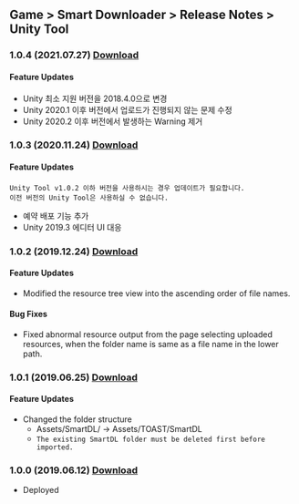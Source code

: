 ## Game > Smart Downloader > Release Notes > Unity Tool

### 1.0.4 (2021.07.27) [Download](https://static.toastoven.net/toastcloud/sdk_download/Smart%20Downloader/SUT/v1.0.4/SmartDownloaderUnityTool.zip)

#### Feature Updates

* Unity 최소 지원 버전을 2018.4.0으로 변경
* Unity 2020.1 이후 버전에서 업로드가 진행되지 않는 문제 수정
* Unity 2020.2 이후 버전에서 발생하는 Warning 제거


### 1.0.3 (2020.11.24) [Download](https://static.toastoven.net/toastcloud/sdk_download/Smart%20Downloader/SUT/v1.0.3/SmartDownloaderUnityTool.zip)

#### Feature Updates
```
Unity Tool v1.0.2 이하 버전을 사용하시는 경우 업데이트가 필요합니다.
이전 버전의 Unity Tool은 사용하실 수 없습니다.
```

* 예약 배포 기능 추가
* Unity 2019.3 에디터 UI 대응


### 1.0.2 (2019.12.24) [Download](https://static.toastoven.net/toastcloud/sdk_download/Smart%20Downloader/SUT/v1.0.2/SmartDownloaderUnityTool.zip)

#### Feature Updates
* Modified the resource tree view into the ascending order of file names. 

#### Bug Fixes
* Fixed abnormal resource output from the page selecting uploaded resources, when the folder name is same as a file name in the lower path. 


### 1.0.1 (2019.06.25) [Download](https://static.toastoven.net/toastcloud/sdk_download/Smart%20Downloader/SUT/v1.0.1/SmartDownloaderUnityTool.zip)

#### Feature Updates
* Changed the folder structure
    * Assets/SmartDL/ → Assets/TOAST/SmartDL
    * `The existing SmartDL folder must be deleted first before imported.`


### 1.0.0 (2019.06.12) [Download](https://static.toastoven.net/toastcloud/sdk_download/Smart%20Downloader/SUT/v1.0.0/SmartDownloaderUnityTool.zip)


* Deployed


